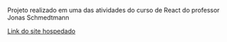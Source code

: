 Projeto realizado em uma das atividades do curso de React do professor Jonas Schmedtmann



[Link do site hospedado](https://cardapio-pizza-reactjs.netlify.app/)
